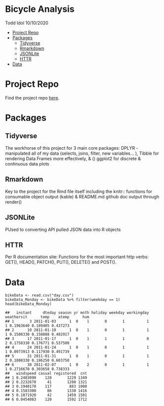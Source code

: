 Bicycle Analysis
================
Todd Idol
10/10/2020

-   [Project Repo](#project-repo)
-   [Packages](#packages)
    -   [Tidyverse](#tidyverse)
    -   [Rmarkdown](#rmarkdown)
    -   [JSONLite](#jsonlite)
    -   [HTTR](#httr)
-   [Data](#data)

Project Repo
============

Find the project repo [here](https://github.com/tkidol/ST558-Project-2).

Packages
========

Tidyverse
---------

The workhorse of this project for 3 main core packages: DPLYR -
manipulated all of my data (selects, joins, filter, new variables… ),
Tibble for rendering Data Frames more effectively, & () ggplot2 for
discrete & continuous data plots

Rmarkdown
---------

Key to the project for the Rmd file itself including the knitr::
functions for consumable object output (kable) & README.md github doc
output through render()

JSONLite
--------

PUsed to converting API pulled JSON data into R objects

HTTR
----

Per R documentation site: Functions for the most important http verbs:
GET(), HEAD(), PATCH(), PUT(), DELETE() and POST().

Data
====

    bikeData <- read.csv("day.csv")
    bikeData_Monday <- bikeData %>% filter(weekday == 1)
    head(bikeData_Monday)

    ##   instant     dteday season yr mnth holiday weekday workingday weathersit      temp    atemp      hum
    ## 1       3 2011-01-03      1  0    1       0       1          1          1 0.1963640 0.189405 0.437273
    ## 2      10 2011-01-10      1  0    1       0       1          1          1 0.1508330 0.150888 0.482917
    ## 3      17 2011-01-17      1  0    1       1       1          0          2 0.1758330 0.176771 0.537500
    ## 4      24 2011-01-24      1  0    1       0       1          1          1 0.0973913 0.117930 0.491739
    ## 5      31 2011-01-31      1  0    1       0       1          1          2 0.1808330 0.186250 0.603750
    ## 6      38 2011-02-07      1  0    2       0       1          1          1 0.2716670 0.303658 0.738333
    ##   windspeed casual registered  cnt
    ## 1 0.2483090    120       1229 1349
    ## 2 0.2232670     41       1280 1321
    ## 3 0.1940170    117        883 1000
    ## 4 0.1583300     86       1330 1416
    ## 5 0.1871920     42       1459 1501
    ## 6 0.0454083    120       1592 1712
